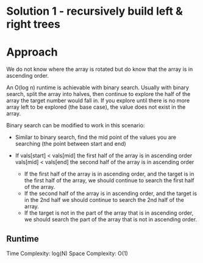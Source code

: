 # Solution 1 - recursively build left & right  trees

# Approach


We do not know where the array is rotated but do know that the array is in ascending order.

An O(log n) runtime is achievable with binary search.  Usually with binary search, split the array into halves, then continue to explore the half of the array the target number would fall in.  If you explore until there is no more array left to be explored (the base case), the value does not exist in the array.

Binary search can be modified to work in this scenario:
- Similar to binary search, find the mid point of the values you are searching (the point between start and end)
- If 
  vals[start] < vals[mid] the first half of the array is in ascending order
  vals[mid] < vals[end] the second half of the array is in ascending order

  * If the first half of the array is in ascending order, and the target is in the first half of the array, we should continue to search the first half of the array.
  * If the second half of the array is in ascending order, and the target is in the 2nd half we should continue to search the 2nd half of the array.
  * If the target is not in the part of the array that is in ascending order, we should search the part of the array that is not in ascending order.


## Runtime
Time Complexity: log(N)
Space Complexity: O(1)

 